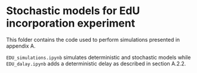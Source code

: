 # Stochastic models for EdU incorporation experiment

This folder contains the code used to perform simulations presented in appendix A. 

`EDU_simulations.ipynb` simulates deterministic and stochastic models while `EDU_dalay.ipynb` adds a deterministic delay as described in section A.2.2.



